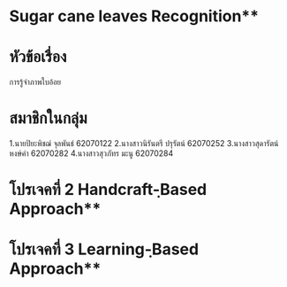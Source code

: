 # Sugar cane leaves Recognition**

# หัวข้อเรื่อง
  การรู้จำภาพใบอ้อย

# สมาชิกในกลุ่ม

1.นายปิยะพิชฌ์  จุลพันธ์ 62070122
2.นางสาวนิรันตรี  ปรุรัตน์ 62070252
3.นางสาวสุดารัตน์ หงษ์คำ 62070282
4.นางสาวสุวภัทร มะนู   62070284


# โปรเจคที่ 2 Handcraft-ฺBased Approach**
 
# โปรเจคที่ 3  Learning-ฺBased Approach**
  

